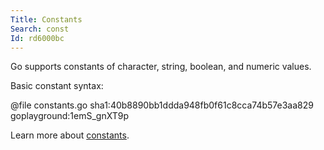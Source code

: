 ```yaml
---
Title: Constants
Search: const
Id: rd6000bc
---
```

Go supports constants of character, string, boolean, and numeric values.

Basic constant syntax:

@file constants.go sha1:40b8890bb1ddda948fb0f61c8cca74b57e3aa829 goplayground:1emS_gnXT9p

Learn more about [constants](ch-1047).
